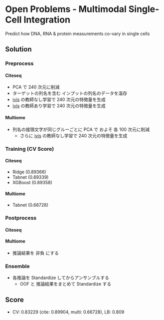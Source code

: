 # Open Problems - Multimodal Single-Cell Integration

Predict how DNA, RNA & protein measurements co-vary in single cells


## Solution

### Preprocess

#### Citeseq

- PCA で 240 次元に削減
- ターゲットの列名を含む インプットの列名のデータを温存
- [ivis](https://bering-ivis.readthedocs.io/en/latest/index.html) の教師なし学習で 240 次元の特徴量を生成
- [ivis](https://bering-ivis.readthedocs.io/en/latest/index.html) の教師あり学習で 240 次元の特徴量を生成

#### Multiome

- 列名の接頭文字が同じグルーごとに PCA で およそ 各 100 次元に削減
    - さらに [ivis](https://bering-ivis.readthedocs.io/en/latest/index.html) の教師なし学習で 240 次元の特徴量を生成


### Training (CV Score)

#### Citeseq

- Ridge (0.89366)
- Tabnet (0.89339)
- XGBoost (0.89358)

#### Multiome

- Tabnet (0.66728)


### Postprocess

#### Citeseq



#### Multiome

- 推論結果を 非負 にする



### Ensemble

- 各推論を Standardize してからアンサンブルする
    - OOF と 推論結果をまとめて Standardize する

## Score

- CV: 0.83229 (cite: 0.89904, multi: 0.66728), LB: 0.809
